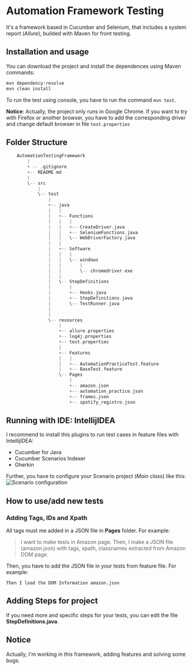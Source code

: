 # Automation Framework Testing
It's a framework based in Cucumber and Selenium, that includes a system report (_Allure_), builded with Maven for front testing.

##  Installation and usage
You can download the project and install the dependences using Maven commands:
~~~bash
mvn dependency:resolve
mvn clean install
~~~

To run the test using console, you have to run the command `mvn test`.

**Notice**: Actually, the project only runs in Google Chrome. If you want to try with Firefox or another browser, you have to add the corresponding driver and change default browser in file `test.properties`

## Folder Structure

~~~cpp
    AutomationTestingFramework
        |
        + -- .gitignore
        +-- README.md
        |
        \-- src
            |
            \-- test
                |
                +-- java
                |   |
                |   +-- Functions
                |   |   |
                |   |   +-- CreateDriver.java
                |   |   +-- SeleniumFunctions.java
                |   |   \-- WebDriverFactory.java
                |   |
                |   +-- Software
                |   |   |
                |   |   \-- windows
                |   |       |
                |   |       \-- chromedriver.exe
                |   |
                |   \-- StepDefinitions
                |       |
                |       +-- Hooks.java
                |       +-- StepDefinitions.java
                |       \-- TestRunner.java
                |
                |     
                \-- resources
                    |
                    +-- allure.properties
                    +-- log4j.properties
                    +-- test.properties
                    |
                    +-- Features
                    |   |
                    |   +-- AutomationPracticeTest.feature
                    |   +-- BaseTest.feature
                    \-- Pages
                        |
                        +-- amazon.json
                        +-- automation_practice.json
                        +-- frames.json
                        +-- spotify_registro.json 
~~~

## Running with IDE: IntellijIDEA
I recommend to install this plugins to run test cases in feature files with IntellijIDEA:
- Cucumber for Java
- Cucumber Scenarios Indexer
- Gherkin

Further, you have to configure your Scenario project (_Main class_) like this:
![Scenario configuration](https://i.imgur.com/8Pn77MV.png)

##  How to use/add new tests
### Adding Tags, IDs and Xpath
All tags must me added in a JSON file in **Pages** folder. For example:
> I want to make tests in Amazon page. Then, I make a JSON file (amazon.json) with 
> tags, xpath, classnames extracted from Amazon DOM page.  

Then, you have to add the JSON file in your tests from feature file. For example:
~~~gherkin
Then I load the DOM Information amazon.json
~~~

## Adding Steps for project
If you need more and specific steps for your tests, you can edit the file **StepDefinitions.java**.

##  Notice
Actually, I'm working in this framework, adding features and solving some bugs. 



